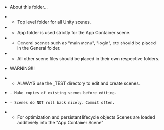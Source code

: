 * About this folder...
*   - Top level folder for all Unity scenes.
*   - App folder is used strictly for the App Container scene.
*   - General scenes such as "main menu", "login", etc should be placed in the General folder.
*   - All other scene files should be placed in their own respective folders.

* WARNING!!!
*   - ALWAYS use the _TEST directory to edit and create scenes. 
*     - Make copies of existing scenes before editing.
*     - Scenes do NOT roll back nicely. Commit often.
*   - For optimization and persistant lifecycle objects Scenes are loaded additiviely into the "App Container Scene"